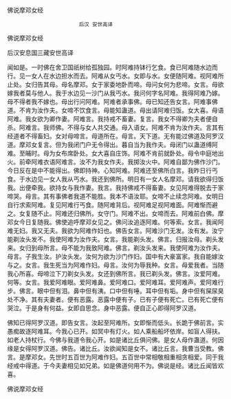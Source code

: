  佛说摩邓女经  

                        　　后汉 安世高译  

佛说摩邓女经  

后汉安息国三藏安世高译  

闻如是。一时佛在舍卫国祇树给孤独园。时阿难持钵行乞食。食已阿难随水边而行。见一女人在水边担水而去。阿难从女丐水。女即与水。女便随阿难。视阿难所止处。女归告其母。母名摩邓。女于家委地卧而啼。母问女何为悲啼。女言。母欲嫁我者莫与他人。我于水边见一沙门从我丐水。我问何字名阿难。我得阿难乃嫁。母不得者我不嫁也。母出行问阿难。阿难者承事佛。母已知还告女言。阿难事佛道。不肯为汝作夫。女啼不饮食言。母能知蛊道。母出请阿难归饭。女大喜。母语阿难。我女欲为卿作妻。阿难言。我持戒不畜妻。复言。我女不得卿为夫者便自杀。阿难言。我师佛。不得与女人共交通。母入语女。阿难不肯为汝作夫。言其有经道者不得畜妇。女对母啼言。母道所在。母言。天下道。无有能过佛道及阿罗汉道。摩邓女复言。但为我闭门户无令得出。暮自当为我作夫。母闭门以蛊道缚阿难。至晡时。母为女布席卧处。女大喜自庄饰。阿难不肯前就卧处。母令中庭地出火。前牵阿难衣语阿难言。汝不为我女作夫。我掷汝火中。阿难自鄙为佛作沙门。今日反在是中不能得出。佛即持神。心知阿难。阿难还至佛所白言。我昨日行丐食。于水边见一女人我从丐水。我还到佛所。明日有一女人名摩邓。请我欲得归饭我。出便牵我。欲持女与我作妻。我言。我持佛戒不得畜妻。女见阿难得脱去于家啼哭。母言。其有事佛者我道不能胜。我本不语汝耶。女啼不止续念阿难。女明日自行求索阿难。复见阿难行丐食。随阿难背后。视阿难足视阿难面。阿难惭而避之。女复随不止。阿难还归佛所。女守门。阿难不出。女啼而去。阿难前白佛。摩邓女今日复随我。佛使追呼摩邓女见之。佛问汝追逐阿难。何等索。女言。我闻阿难无妇。我又无夫。我欲为阿难作妇也。佛告女言。阿难沙门无发。汝有发。汝宁能剃汝头发不。我使阿难为汝作夫。女言。我能剃头发。佛言。归报汝母。剃头发来。女归到母所言。母不能为我致阿难。佛言。剃汝头发来。我使阿难为汝作夫。母言。子我生汝。护汝头发。汝何为欲为沙门作妇。国中有大豪富家。我自能嫁汝与之。女言。我生死当为阿难作妇。母言。汝何为辱我种。女言。母爱我者。当随我心所喜。母啼泣下刀剃女头发。女还到佛所言。我已剃头发。佛言。汝爱阿难。何等。女言。我爱阿难眼。爱阿难鼻。爱阿难口。爱阿难耳。爱阿难声。爱阿难行步。佛言。眼中但有泪。鼻中但有洟。口中但有唾。耳中但有垢。身中但有屎尿臭处不净。其有夫妻者。便有恶露。恶露中便有子。已有子便有死亡。已有死亡便有哭泣。于是身有何益。女即自思念。身中恶露。便自正心即得阿罗汉道。  

佛知已得阿罗汉道。即告女言。汝起至阿难所。女即惭而低头。长跪于佛前言。实愚痴故逐阿难耳。今我心已开。如冥中有灯火。如人乘船船坏依岸。如盲人得扶。如老人持杖行。今佛与我道令我心开。如是诸比丘俱问佛。是女人母作蛊道。何因缘是女得阿罗汉道。佛告。诸比丘。汝欲闻知是女不。诸比丘言。我曹当受教。佛言。是摩邓女。先世时五百世为阿难作妇。五百世中常相敬相重相贪相爱。同于我经戒中得道。于今夫妻相见如兄弟。如是佛道何用不为。佛说是经。诸比丘闻皆欢喜。  

佛说摩邓女经  
